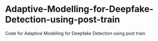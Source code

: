 # Adaptive-Modelling-for-Deepfake-Detection-using-post-train
Code for Adaptive Modelling for Deepfake Detection using post train
